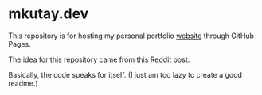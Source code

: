# mkutay.dev

This repository is for hosting my personal portfolio [website](https://www.mkutay.dev) through GitHub Pages. 

The idea for this repository came from [this](https://www.reddit.com/r/startpages/comments/1357nbs/terminalthemed_keyboardfocused_startpage/) Reddit post.

Basically, the code speaks for itself. (I just am too lazy to create a good readme.)
